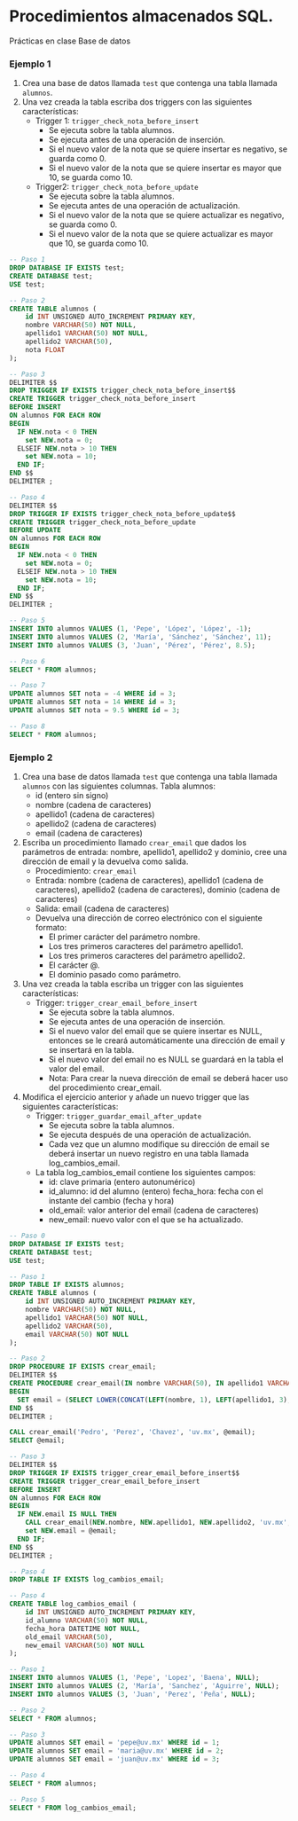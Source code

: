 # Procedimientos almacenados SQL.
Prácticas en clase Base de datos

### Ejemplo 1
1. Crea una base de datos llamada `test` que contenga una tabla llamada `alumnos`.
1. Una vez creada la tabla escriba dos triggers con las siguientes características:
    - Trigger 1: `trigger_check_nota_before_insert`
      - Se ejecuta sobre la tabla alumnos.
      - Se ejecuta antes de una operación de inserción.
      - Si el nuevo valor de la nota que se quiere insertar es negativo, se guarda como 0.
      - Si el nuevo valor de la nota que se quiere insertar es mayor que 10, se guarda como 10.
    - Trigger2: `trigger_check_nota_before_update`
      - Se ejecuta sobre la tabla alumnos.
      - Se ejecuta antes de una operación de actualización.
      - Si el nuevo valor de la nota que se quiere actualizar es negativo, se guarda como 0.
      - Si el nuevo valor de la nota que se quiere actualizar es mayor que 10, se guarda como 10.

```sql
-- Paso 1
DROP DATABASE IF EXISTS test;
CREATE DATABASE test;
USE test;

-- Paso 2 
CREATE TABLE alumnos (
    id INT UNSIGNED AUTO_INCREMENT PRIMARY KEY,
    nombre VARCHAR(50) NOT NULL,
    apellido1 VARCHAR(50) NOT NULL,
    apellido2 VARCHAR(50), 
    nota FLOAT
);

-- Paso 3
DELIMITER $$
DROP TRIGGER IF EXISTS trigger_check_nota_before_insert$$
CREATE TRIGGER trigger_check_nota_before_insert
BEFORE INSERT
ON alumnos FOR EACH ROW
BEGIN
  IF NEW.nota < 0 THEN
    set NEW.nota = 0;
  ELSEIF NEW.nota > 10 THEN
    set NEW.nota = 10;
  END IF;
END $$
DELIMITER ;

-- Paso 4
DELIMITER $$
DROP TRIGGER IF EXISTS trigger_check_nota_before_update$$
CREATE TRIGGER trigger_check_nota_before_update
BEFORE UPDATE
ON alumnos FOR EACH ROW
BEGIN
  IF NEW.nota < 0 THEN
    set NEW.nota = 0;
  ELSEIF NEW.nota > 10 THEN
    set NEW.nota = 10;
  END IF;
END $$
DELIMITER ;

-- Paso 5
INSERT INTO alumnos VALUES (1, 'Pepe', 'López', 'López', -1);
INSERT INTO alumnos VALUES (2, 'María', 'Sánchez', 'Sánchez', 11);
INSERT INTO alumnos VALUES (3, 'Juan', 'Pérez', 'Pérez', 8.5);

-- Paso 6
SELECT * FROM alumnos;

-- Paso 7
UPDATE alumnos SET nota = -4 WHERE id = 3;
UPDATE alumnos SET nota = 14 WHERE id = 3;
UPDATE alumnos SET nota = 9.5 WHERE id = 3;

-- Paso 8
SELECT * FROM alumnos;
```

### Ejemplo 2
1. Crea una base de datos llamada `test` que contenga una tabla llamada `alumnos` con las siguientes columnas.
Tabla alumnos:
    - id (entero sin signo)
    - nombre (cadena de caracteres)
    - apellido1 (cadena de caracteres)
    - apellido2 (cadena de caracteres)
    - email (cadena de caracteres)
2. Escriba un procedimiento llamado `crear_email` que dados los parámetros de entrada: nombre, apellido1, apellido2 y dominio, cree una dirección de email y la devuelva como salida. 
    - Procedimiento: `crear_email`
    - Entrada:
    nombre (cadena de caracteres), apellido1 (cadena de caracteres), apellido2 (cadena de caracteres), dominio (cadena de caracteres)
    - Salida:
    email (cadena de caracteres)
    - Devuelva una dirección de correo electrónico con el siguiente formato:
      - El primer carácter del parámetro nombre.
      - Los tres primeros caracteres del parámetro apellido1.
      - Los tres primeros caracteres del parámetro apellido2.
      - El carácter @.
      - El dominio pasado como parámetro.
3. Una vez creada la tabla escriba un trigger con las siguientes características:
    - Trigger: `trigger_crear_email_before_insert`
        - Se ejecuta sobre la tabla alumnos.
        - Se ejecuta antes de una operación de inserción.
        - Si el nuevo valor del email que se quiere insertar es NULL, entonces se le creará automáticamente una dirección de email y se insertará en la tabla.
        - Si el nuevo valor del email no es NULL se guardará en la tabla el valor del email.
      - Nota: Para crear la nueva dirección de email se deberá hacer uso del procedimiento crear_email.
4. Modifica el ejercicio anterior y añade un nuevo trigger que las siguientes características:
    - Trigger: `trigger_guardar_email_after_update`
        - Se ejecuta sobre la tabla alumnos.
        - Se ejecuta después de una operación de actualización.
        - Cada vez que un alumno modifique su dirección de email se deberá insertar un nuevo registro en una tabla llamada log_cambios_email.
    - La tabla log_cambios_email contiene los siguientes campos:
        - id: clave primaria (entero autonumérico)
        - id_alumno: id del alumno (entero)
        fecha_hora: fecha con el instante del cambio (fecha y hora)
        - old_email: valor anterior del email (cadena de caracteres)
        - new_email: nuevo valor con el que se ha actualizado.

```sql
-- Paso 0
DROP DATABASE IF EXISTS test;
CREATE DATABASE test;
USE test;

-- Paso 1
DROP TABLE IF EXISTS alumnos;
CREATE TABLE alumnos (
    id INT UNSIGNED AUTO_INCREMENT PRIMARY KEY,
    nombre VARCHAR(50) NOT NULL,
    apellido1 VARCHAR(50) NOT NULL,
    apellido2 VARCHAR(50), 
    email VARCHAR(50) NOT NULL
);

-- Paso 2
DROP PROCEDURE IF EXISTS crear_email;
DELIMITER $$
CREATE PROCEDURE crear_email(IN nombre VARCHAR(50), IN apellido1 VARCHAR(50), IN apellido2 VARCHAR(50), IN dominio VARCHAR(50), OUT email VARCHAR(50))
BEGIN
  SET email = (SELECT LOWER(CONCAT(LEFT(nombre, 1), LEFT(apellido1, 3), LEFT(apellido2, 3), '@', dominio)));
END $$ 
DELIMITER ;

CALL crear_email('Pedro', 'Perez', 'Chavez', 'uv.mx', @email);
SELECT @email;

-- Paso 3
DELIMITER $$
DROP TRIGGER IF EXISTS trigger_crear_email_before_insert$$
CREATE TRIGGER trigger_crear_email_before_insert
BEFORE INSERT
ON alumnos FOR EACH ROW
BEGIN
  IF NEW.email IS NULL THEN
    CALL crear_email(NEW.nombre, NEW.apellido1, NEW.apellido2, 'uv.mx', @email);
    set NEW.email = @email;
  END IF;
END $$
DELIMITER ;

-- Paso 4
DROP TABLE IF EXISTS log_cambios_email;

-- Paso 4
CREATE TABLE log_cambios_email (
    id INT UNSIGNED AUTO_INCREMENT PRIMARY KEY,
    id_alumno VARCHAR(50) NOT NULL,
    fecha_hora DATETIME NOT NULL,
    old_email VARCHAR(50), 
    new_email VARCHAR(50) NOT NULL
);

-- Paso 1
INSERT INTO alumnos VALUES (1, 'Pepe', 'Lopez', 'Baena', NULL);
INSERT INTO alumnos VALUES (2, 'María', 'Sanchez', 'Aguirre', NULL);
INSERT INTO alumnos VALUES (3, 'Juan', 'Perez', 'Peña', NULL);

-- Paso 2
SELECT * FROM alumnos;

-- Paso 3
UPDATE alumnos SET email = 'pepe@uv.mx' WHERE id = 1;
UPDATE alumnos SET email = 'maria@uv.mx' WHERE id = 2;
UPDATE alumnos SET email = 'juan@uv.mx' WHERE id = 3;

-- Paso 4
SELECT * FROM alumnos;

-- Paso 5
SELECT * FROM log_cambios_email;
```